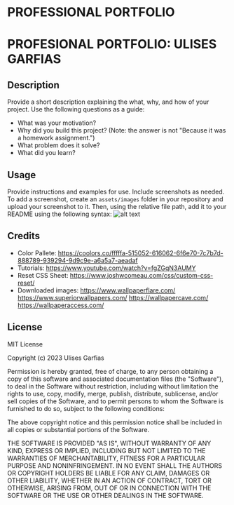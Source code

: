 # PROFESSIONAL PORTFOLIO

# PROFESIONAL PORTFOLIO: ULISES GARFIAS
## Description

Provide a short description explaining the what, why, and how of your project. Use the following questions as a guide:
- What was your motivation?
- Why did you build this project? (Note: the answer is not "Because it was a homework assignment.")
- What problem does it solve?
- What did you learn?

## Usage
Provide instructions and examples for use. Include screenshots as needed.
To add a screenshot, create an `assets/images` folder in your repository and upload your screenshot to it. Then, using the relative file path, add it to your README using the following syntax:
![alt text](assets/images/screenshot.png)
## Credits
- Color Pallete:
https://coolors.co/fffffa-515052-616062-6f6e70-7c7b7d-888789-939294-9d9c9e-a6a5a7-aeadaf
- Tutorials:
https://www.youtube.com/watch?v=fgZGqN3AUMY
- Reset CSS Sheet:
https://www.joshwcomeau.com/css/custom-css-reset/
-  Downloaded images:
https://www.wallpaperflare.com/
https://www.superiorwallpapers.com/
https://wallpapercave.com/
https://wallpaperaccess.com/

## License
MIT License

Copyright (c) 2023 Ulises Garfias

Permission is hereby granted, free of charge, to any person obtaining a copy
of this software and associated documentation files (the "Software"), to deal
in the Software without restriction, including without limitation the rights
to use, copy, modify, merge, publish, distribute, sublicense, and/or sell
copies of the Software, and to permit persons to whom the Software is
furnished to do so, subject to the following conditions:

The above copyright notice and this permission notice shall be included in all
copies or substantial portions of the Software.

THE SOFTWARE IS PROVIDED "AS IS", WITHOUT WARRANTY OF ANY KIND, EXPRESS OR
IMPLIED, INCLUDING BUT NOT LIMITED TO THE WARRANTIES OF MERCHANTABILITY,
FITNESS FOR A PARTICULAR PURPOSE AND NONINFRINGEMENT. IN NO EVENT SHALL THE
AUTHORS OR COPYRIGHT HOLDERS BE LIABLE FOR ANY CLAIM, DAMAGES OR OTHER
LIABILITY, WHETHER IN AN ACTION OF CONTRACT, TORT OR OTHERWISE, ARISING FROM,
OUT OF OR IN CONNECTION WITH THE SOFTWARE OR THE USE OR OTHER DEALINGS IN THE
SOFTWARE.


